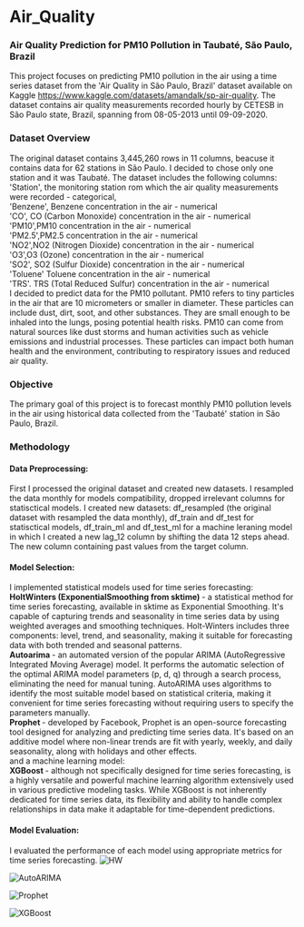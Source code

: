 # Air_Quality
### Air Quality Prediction for PM10 Pollution in Taubaté, São Paulo, Brazil
This project focuses on predicting PM10 pollution in the air using a time series dataset from the 'Air Quality in São Paulo, Brazil' dataset available on Kaggle https://www.kaggle.com/datasets/amandalk/sp-air-quality. The dataset contains air quality measurements recorded hourly by CETESB in São Paulo state, Brazil, spanning from 08-05-2013 until 09-09-2020.
### Dataset Overview
The original dataset contains 3,445,260 rows in 11 columns, beacuse it contains data for 62 stations in São Paulo. I decided to chose only one station and it was Taubaté.
The dataset includes the following columns:<br>
'Station', the monitoring station rom which the air quality measurements were recorded - categorical, <br>
'Benzene', Benzene concentration in the air - numerical <br>
'CO', CO (Carbon Monoxide) concentration in the air - numerical <br>
'PM10',PM10 concentration in the air - numerical <br>
'PM2.5',PM2.5 concentration in the air - numerical <br>
'NO2',NO2 (Nitrogen Dioxide) concentration in the air - numerical <br>
'O3',O3 (Ozone) concentration in the air - numerical <br>
'SO2', SO2 (Sulfur Dioxide) concentration in the air - numerical <br>
'Toluene' Toluene concentration in the air - numerical  <br>
'TRS'. TRS (Total Reduced Sulfur) concentration in the air - numerical <br>
 I decided to predict data for the PM10 pollutant. PM10 refers to tiny particles in the air that are 10 micrometers or smaller in diameter. These particles can include dust, dirt, soot, and other substances. They are small enough to be inhaled into the lungs, posing potential health risks. PM10 can come from natural sources like dust storms and human activities such as vehicle emissions and industrial processes. These particles can impact both human health and the environment, contributing to respiratory issues and reduced air quality.
### Objective
The primary goal of this project is to forecast monthly PM10 pollution levels in the air using historical data collected from the 'Taubaté' station in São Paulo, Brazil.
### Methodology
#### Data Preprocessing: 
First I processed the original dataset and created new datasets. I resampled the data monthly for models compatibility, dropped irrelevant columns for statisctical models. I created new datasets: df_resampled (the original dataset with resampled the data monthly), df_train and df_test for statisctical models, df_train_ml and df_test_ml for a machine leraning model in which I created a new lag_12 column by shifting the data 12 steps ahead. The new column containing past values from the target column. <br>
#### Model Selection:<br>
I implemented statistical models used for time series forecasting:<br>
<b> HoltWinters (ExponentialSmoothing from sktime) </b> - a statistical method for time series forecasting, available in sktime as Exponential Smoothing. It's capable of capturing trends and seasonality in time series data by using weighted averages and smoothing techniques. Holt-Winters includes three components: level, trend, and seasonality, making it suitable for forecasting data with both trended and seasonal patterns.<br>
<b> Autoarima </b> - an automated version of the popular ARIMA (AutoRegressive Integrated Moving Average) model. It performs the automatic selection of the optimal ARIMA model parameters (p, d, q) through a search process, eliminating the need for manual tuning. AutoARIMA uses algorithms to identify the most suitable model based on statistical criteria, making it convenient for time series forecasting without requiring users to specify the parameters manually.
 <br>
<b> Prophet </b> - developed by Facebook, Prophet is an open-source forecasting tool designed for analyzing and predicting time series data. It's based on an additive model where non-linear trends are fit with yearly, weekly, and daily seasonality, along with holidays and other effects.<br>
and a machine learning model:<br>
<b> XGBoost </b> - although not specifically designed for time series forecasting, is a highly versatile and powerful machine learning algorithm extensively used in various predictive modeling tasks. While XGBoost is not inherently dedicated for time series data, its flexibility and ability to handle complex relationships in data make it adaptable for time-dependent predictions.<br>
#### Model Evaluation: 
I evaluated the performance of each model using appropriate metrics for time series forecasting. 
![HW](https://github.com/sylwiaSekula/Air_Quality/assets/110921660/0dcaf1e3-dadc-48fd-a6c9-1541b4e74e89)

![AutoARIMA](https://github.com/sylwiaSekula/Air_Quality/assets/110921660/2d9eae18-7e8d-432d-893c-431ba5a06f55)

![Prophet](https://github.com/sylwiaSekula/Air_Quality/assets/110921660/9580b5bc-5d02-4c15-9890-7620284f9786)

![XGBoost](https://github.com/sylwiaSekula/Air_Quality/assets/110921660/4d5e60a4-d33f-4ea6-834d-f187ee0e8802)



